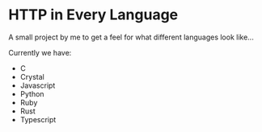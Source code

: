 # HTTP in Every Language

A small project by me to get a feel for what different languages look like...

Currently we have:

- C
- Crystal
- Javascript
- Python
- Ruby
- Rust
- Typescript
